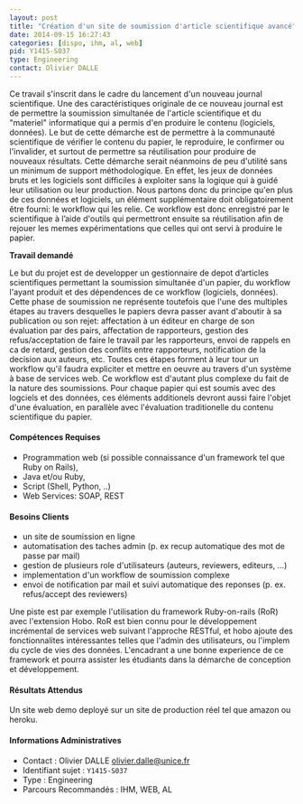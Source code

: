 ```yaml
---
layout: post
title: "Création d'un site de soumission d'article scientifique avancé"
date: 2014-09-15 16:27:43
categories: [dispo, ihm, al, web]
pid: Y1415-S037
type: Engineering
contact: Olivier DALLE
---
```

       
Ce travail s'inscrit dans le cadre du lancement d'un nouveau journal scientifique. Une des caractéristiques originale de ce nouveau journal est de permettre la soumission simultanée de l'article scientifique et du "materiel" informatique qui a permis d'en produire le contenu (logiciels, données). Le but de cette démarche est de permettre à la communauté scientifique de vérifier le contenu du papier, le reproduire, le confirmer ou l'invalider, et surtout de permettre sa réutilisation pour produire de nouveaux résultats. 
Cette démarche serait néanmoins de peu d'utilité sans un minimum de support méthodologique. En effet, les jeux de données bruts et les logiciels sont difficiles à exploiter sans la logique qui à guidé leur utilisation ou leur production. Nous partons donc du principe qu'en plus de ces données et logiciels, un élément supplémentaire doit obligatoirement être fourni: le workflow qui les relie.
Ce workflow est donc enregistré par le scientifique à l’aide d'outils qui permettront ensuite sa réutilisation afin de rejouer les memes expérimentations que celles qui ont servi à produire le papier.

**Travail demandé**

Le but du projet est de developper un gestionnaire de depot d’articles scientifiques permettant la soumission simultanée d'un papier, du workflow l'ayant produit et des dépendences de ce workflow (logiciels, données). Cette phase de soumission ne représente toutefois que l'une des multiples étapes au travers desquelles le papiers devra passer avant d'aboutir à sa publication ou son rejet: affectation à un éditeur en charge de son évaluation par des pairs, affectation de rapporteurs, gestion des refus/acceptation de faire le travail par les rapporteurs, envoi de rappels en ca de retard, gestion des conflits entre rapporteurs, notification de la decision aux auteurs, etc. Toutes ces étapes forment à leur tour un workflow qu'il faudra expliciter et mettre en oeuvre au travers d'un système à base de services web. Ce workflow est d'autant plus complexe du fait de la nature des soumissions. Pour chaque papier qui est soumis avec des logciels et des données, ces éléments additionels devront aussi faire l'objet d'une évaluation, en parallèle avec l'évaluation traditionelle du contenu scientifique du papier.

#### Compétences Requises
* Programmation web (si possible connaissance d'un framework tel que Ruby on Rails), 
* Java et/ou Ruby, 
* Script (Shell, Python, ..) 
* Web Services: SOAP, REST


#### Besoins Clients

- un site de soumission en ligne
- automatisation des taches admin (p. ex recup automatique des mot de passe par mail)
- gestion de plusieurs role d'utilisateurs (auteurs, reviewers, editeurs, ...)
- implementation d'un workflow de soumission complexe
- envoi de notification par mail et suivi automatique des reponses (p. ex. refus/accept des reviewers)

Une piste est par exemple l'utilisation du framework Ruby-on-rails (RoR) avec l'extension Hobo. RoR est bien connu pour le développement incrémental de services web suivant l'approche RESTful, et hobo ajoute des fonctionnalites intéressantes telles que l'admin des utilisateurs, ou l'implem du cycle de vies des données. L'encadrant a une bonne experience de ce framework et pourra assister les étudiants dans la démarche de conception et développement.

#### Résultats Attendus
Un site web demo deployé sur un site de production réel tel que amazon ou heroku.
     

#### Informations Administratives
  * Contact : Olivier DALLE <olivier.dalle@unice.fr>
  * Identifiant sujet : `Y1415-S037`
  * Type : Engineering
  * Parcours Recommandés :  IHM, WEB, AL
     
